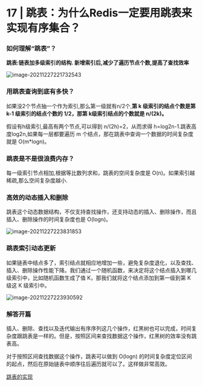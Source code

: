 # 17 | 跳表：为什么Redis一定要用跳表来实现有序集合？

### 如何理解“跳表”？

**跳表:链表加多级索引的结构. 新增索引后,减少了遍历节点个数,提高了查找效率**

![image-20211227221732543](C:\Users\Administrator\AppData\Roaming\Typora\typora-user-images\image-20211227221732543.png)

### 用跳表查询到底有多快？

如果没2个节点抽一个作为索引,那么第一级就有n/2个,**第 k 级索引的结点个数是第 k-1 级索引的结点个数的 1/2，那第 k级索引结点的个数就是 n/(2k)。**

假设有h级索引,最高有两个节点,可以得到 n/(2h)=2，从而求得 h=log2n-1.跳表高度log2n,如果每一层都要遍历 m 个结点，那在跳表中查询一个数据的时间复杂度就是 O(m*logn)。

### 跳表是不是很浪费内存？

每一级索引节点相加,根据等比数列求和，跳表的空间复杂度是 O(n)。如果索引越稀疏,那么空间复杂度越小.

### 高效的动态插入和删除

跳表这个动态数据结构，不仅支持查找操作，还支持动态的插入、删除操作，而且插入、删除操作的时间复杂度也是 O(logn)。

![image-20211227223831853](C:\Users\Administrator\AppData\Roaming\Typora\typora-user-images\image-20211227223831853.png)

### 跳表索引动态更新

如果链表中结点多了，索引结点就相应地增加一些，避免复杂度退化，以及查找、插入、删除操作性能下降。我们通过一个随机函数，来决定将这个结点插入到哪几级索引中，比如随机函数生成了值 K，那我们就将这个结点添加到第一级到第 K 级这 K 级索引中。

![image-20211227223930592](C:\Users\Administrator\AppData\Roaming\Typora\typora-user-images\image-20211227223930592.png)

### 解答开篇

插入、删除、查找以及迭代输出有序序列这几个操作，红黑树也可以完成，时间复杂度跟跳表是一样的。但是，按照区间来查找数据这个操作，红黑树的效率没有跳表高。

对于按照区间查找数据这个操作，跳表可以做到 O(logn) 的时间复杂度定位区间的起点，然后在原始链表中顺序往后遍历就可以了。这样做非常高效。

[跳表的实现](https://github.com/wangzheng0822/algo)
